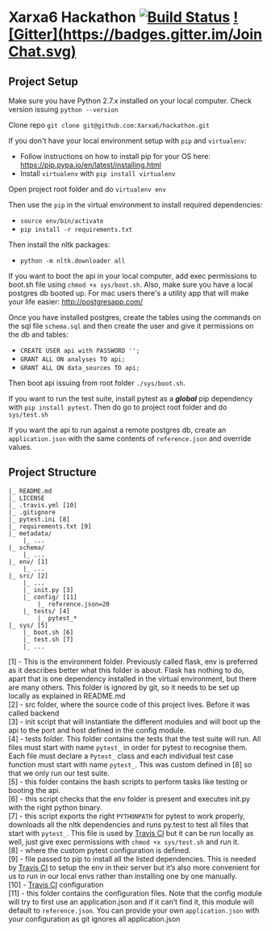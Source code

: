 Xarxa6 Hackathon  [![Build Status](https://travis-ci.org/Xarxa6/hackathon.svg?branch=master)](https://travis-ci.org/Xarxa6/hackathon) [![Gitter](https://badges.gitter.im/Join Chat.svg)](https://gitter.im/Xarxa6/hackathon?utm_source=badge&utm_medium=badge&utm_campaign=pr-badge&utm_content=badge)
=================

Project Setup
------------------------
Make sure you have Python 2.7.x installed on your local computer. Check version issuing `python --version`

Clone repo
`git clone git@github.com:Xarxa6/hackathon.git`

If you don't have your local environment setup with `pip` and `virtualenv`:
- Follow instructions on how to install pip for your OS here: https://pip.pypa.io/en/latest/installing.html
- Install `virtualenv` with `pip install virtualenv`

Open project root folder and do `virtualenv env`

Then use the `pip` in the virtual environment to install required dependencies:
- `source env/bin/activate`
- `pip install -r requirements.txt`

Then install the nltk packages:
- `python -m nltk.downloader all`

If you want to boot the api in your local computer, add exec permissions to boot.sh file using `chmod +x sys/boot.sh`. Also, make sure you have a local postgres db booted up. For mac users there's a utility app that will make your life easier: http://postgresapp.com/

Once you have installed postgres, create the tables using the commands on the sql file `schema.sql` and then create the user and give it permissions on the db and tables:
- `CREATE USER api with PASSWORD '';`
- `GRANT ALL ON analyses TO api;`
- `GRANT ALL ON data_sources TO api;`

Then boot api issuing from root folder `./sys/boot.sh`.

If you want to run the test suite, install pytest as a ***global*** pip dependency with `pip install pytest`. Then do go to project root folder and do `sys/test.sh`

If you want the api to run against a remote postgres db, create an `application.json` with the same contents of `reference.json` and override values.

Project Structure
----------------------

    |_ README.md
    |_ LICENSE
    |_ .travis.yml [10]
    |_ .gitignore
    |_ pytest.ini [8]
    |_ requirements.txt [9]
    |_ metadata/
        |_ ...
    |_ schema/
        |_ ...
    |_ env/ [1]
        |_ ...
    |_ src/ [2]
        |_ ...
        |_ init.py [3]
        |_ config/ [11]
            |_ reference.json=20
        |_ tests/ [4]
            |_ pytest_*
    |_ sys/ [5]
        |_ boot.sh [6]
        |_ test.sh [7]
        |_ ...

[1] - This is the environment folder. Previously called flask, env is preferred as it describes better what this folder is about. Flask has nothing to do, apart that is one dependency installed in the virtual environment, but there are many others. This folder is ignored by git, so it needs to be set up locally as explained in README.md
<br>[2] - src folder, where the source code of this project lives. Before it was called backend
<br>[3] - init script that will instantiate the different modules and will boot up the api to the port and host defined in the config module.
<br>[4] - tests folder. This folder contains the tests that the test suite will run. All files must start with name `pytest_` in order for pytest to recognise them. Each file must declare a `Pytest_` class and each individual test case function must start with name `pytest_`. This was custom defined in [8] so that we only run our test suite.
<br>[5] - this folder contains the bash scripts to perform tasks like testing or booting the api.
<br>[6] - this script checks that the env folder is present and executes init.py with the right python binary.
<br>[7] - this script exports the right `PYTHONPATH` for pytest to work properly, downloads all the nltk dependencies and runs py.test to test all files that start with `pytest_`. This file is used by <a href="https://travis-ci.org/Xarxa6/hackathon">Travis CI</a> but it can be run locally as well, just give exec permissions with `chmod +x sys/test.sh` and run it.
<br>[8] - where the custom pytest configuration is defined.
<br>[9] - file passed to pip to install all the listed dependencies. This is needed by <a href="https://travis-ci.org/Xarxa6/hackathon">Travis CI</a> to setup the env in their server but it’s also more convenient for us to run in our local envs rather than installing one by one manually.
<br>[10] - <a href="https://travis-ci.org/Xarxa6/hackathon">Travis CI</a> configuration
<br>[11] - this folder contains the configuration files. Note that the config module will try to first use an application.json and if it can’t find it, this module will default to `reference.json`. You can provide your own `application.json` with your configuration as git ignores all application.json
